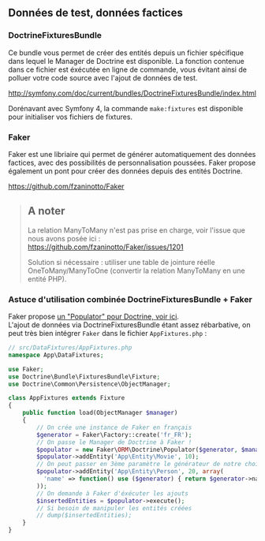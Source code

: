 ## Données de test, données factices

### DoctrineFixturesBundle

Ce bundle vous permet de créer des entités depuis un fichier spécifique dans lequel le Manager de Doctrine est disponible. La fonction contenue dans ce fichier est éxécutée en ligne de commande, vous évitant ainsi de polluer votre code source avec l'ajout de données de test.

http://symfony.com/doc/current/bundles/DoctrineFixturesBundle/index.html

Dorénavant avec Symfony 4, la commande `make:fixtures` est disponible pour initialiser vos fichiers de fixtures.

### Faker

Faker est une libriaire qui permet de générer automatiquement des données factices, avec des possibilités de personnalisation poussées. Faker propose également un pont pour créer des données depuis des entités Doctrine.

https://github.com/fzaninotto/Faker

> A noter
> -------
> La relation ManyToMany n'est pas prise en charge, voir l'issue que nous avons posée ici : https://github.com/fzaninotto/Faker/issues/1201
>
> Solution si nécessaire : utiliser une table de jointure réelle OneToMany/ManyToOne (convertir la relation ManyToMany en une entité PHP).

### Astuce d'utilisation combinée DoctrineFixturesBundle + Faker

Faker propose [un "Populator" pour Doctrine, voir ici](https://github.com/fzaninotto/Faker#populating-entities-using-an-orm-or-an-odm).  
L'ajout de données via DoctrineFixturesBundle étant assez rébarbative, on peut très bien intégrer `Faker` dans le fichier `AppFixtures.php` :

```php
// src/DataFixtures/AppFixtures.php
namespace App\DataFixtures;

use Faker;
use Doctrine\Bundle\FixturesBundle\Fixture;
use Doctrine\Common\Persistence\ObjectManager;

class AppFixtures extends Fixture
{
    public function load(ObjectManager $manager)
    {
        // On crée une instance de Faker en français
        $generator = Faker\Factory::create('fr_FR');
        // On passe le Manager de Doctrine à Faker !
        $populator = new Faker\ORM\Doctrine\Populator($generator, $manager);
        $populator->addEntity('App\Entity\Movie', 10);
        // On peut passer en 3ème paramètre le générateur de notre choix, ici un "name" cohérent pour Person
        $populator->addEntity('App\Entity\Person', 20, array(
          'name' => function() use ($generator) { return $generator->name(); },
        ));
        // On demande à Faker d'éxécuter les ajouts
        $insertedEntities = $populator->execute();
        // Si besoin de manipuler les entités créées
        // dump($insertedEntities);
    }
}
```